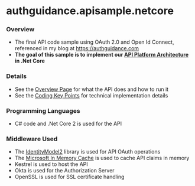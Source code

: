 # authguidance.apisample.netcore

### Overview

* The final API code sample using OAuth 2.0 and Open Id Connect, referenced in my blog at https://authguidance.com
* **The goal of this sample is to implement our [API Platform Architecture](https://authguidance.com/2019/03/24/api-platform-design/) in .Net Core**

### Details

* See the [Overview Page](http://authguidance.com/2018/01/05/net-core-code-sample-overview/) for what the API does and how to run it
* See the [Coding Key Points](http://authguidance.com/2018/01/06/net-core-api-key-coding-points/) for technical implementation details

### Programming Languages

* C# code and .Net Core 2 is used for the API

### Middleware Used

* The [IdentityModel2](https://github.com/IdentityModel/IdentityModel2) library is used for API OAuth operations
* The [Microsoft In Memory Cache](https://docs.microsoft.com/en-us/aspnet/core/performance/caching/memory) is used to cache API claims in memory
* Kestrel is used to host the API
* Okta is used for the Authorization Server
* OpenSSL is used for SSL certificate handling
